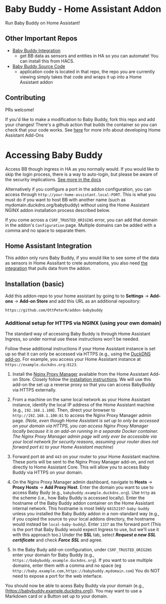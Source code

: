 # Baby Buddy - Home Assistant Addon

Run Baby Buddy on Home Assistant!

## Other Important Repos

- [Baby Buddy Integration](https://github.com/jcgoette/baby_buddy_homeassistant)
  - get BB data as sensors and entities in HA so you can automate! You can install this from HACS.
- [Baby Buddy Source Code](https://github.com/babybuddy/babybuddy)
  - application code is located in that repo, the repo you are currently viewing simply takes that code and wraps it up into a Home Assistant addon

## Contributing

PRs welcome!

If you'd like to make a modification to Baby Buddy, fork this repo and add your changes! There's a github action that builds the container so you can check that your code works. See [here](https://developers.home-assistant.io/docs/add-ons/) for more info about developing Home Assistant Add-Ons

# Accessing Baby Buddy

Access BB though ingress in HA as you normally would. If you would like to skip the login process, there is a way to auto-login, but please be aware of the security implications. [See more in the docs](https://github.com/OttPeterR/addon-babybuddy/blob/main/babybuddy/DOCS.md)

Alternatively if you configure a port in the addon configuration, you can access through `http://your-home-assistant.local:PORT`. This is what you must do if you want to host BB with another name (such as mydomain.duckdns.org/babybuddy) without using the Home Assistant NGINX addon installation process described below.

If you come across a `CSRF_TRUSTED_ORIGINS` error, you can add that domain in the addon's `Configuration` page. Multiple domains can be added with a comma and no space to separate them.

## Home Assistant Integration

This addon only runs Baby Buddy, if you would like to see some of the data as sensors in Home Asssitant to crete automations, you also need [the integration](https://github.com/jcgoette/baby_buddy_homeassistant) that pulls data from the addon.

## Installation (basic)

Add this addon-repo to your home assistant by going to to **Settings** -> **Add-ons** -> **Add-on Store** and add this URL as an additional repository:

```txt
https://github.com/OttPeterR/addon-babybuddy
```

### Additional setup for HTTPS via NGINX (using your own domain)

The standard way of accessing Baby Buddy is through Home Assistant Ingress, so under normal use these instructions won't be needed.

Follow these additional instructions if your Home Assistant instance is set up so that it can only be accessed via HTTPS (e.g., using the [DuckDNS add-on](https://github.com/home-assistant/addons/tree/master/duckdns). For example, you access your Home Assistant instance at `https://example.duckdns.org:8123`.

1. Install the [Nginx Proxy Manager](https://github.com/hassio-addons/addon-nginx-proxy-manager) available from the Home Assistant Add-on Store. Closely follow the [installation instructions](https://github.com/hassio-addons/addon-nginx-proxy-manager/blob/main/proxy-manager/DOCS.md). We will use this add-on the set up a reverse proxy so that you can access BabyBuddy via HTTPS externally.

2. From a machine on the same local network as your Home Assistant instance, identify the local IP address of the Home Assistant machine (e.g., `192.168.1.100`). Then, direct your browser to `http://192.168.1.100:81` to access the Nginx Proxy Manager admin page. *(Note, even though Home Assistant is set up to only be accessed on your domain via HTTPS, you can access Nginx Proxy Manager locally because it is an add-on running in a separate Docker container. The Nginx Proxy Manager admin page will only ever be accessible via your local network for security reasons, assuming your router does not forward port `81` to your Home Assistant machine)*

3. Forward port `80` and `443` on your router to your Home Assistant machine. These ports will be sent to the Nginx Proxy Manager add-on, and not directly to Home Assistant Core. This will allow you to access Baby Buddy via HTTPS on your domain.

4. On the Nginx Proxy Manager admin dashboard, navigate to **Hosts** -> **Proxy Hosts** -> **Add Proxy Host**. Enter the domain you want to use to access Baby Budy (e.g., `babybuddy.example.duckdns.org`). Use `http` as the scheme (i.e., how Baby Buddy is accessed locally). Enter the hostname of the Baby Buddy addon container on the Home Assistant internal network. This hostname is most liekly `68152197-baby-buddy` unless you installed the Baby Buddy addon in a non-standard way (e.g., if you copied the source to your local addons directory, the hostname would instead be `local-baby-buddy`). Enter `1337` as the forward port (This is the port that Baby Buddy would expect Ingress to use, but we'll use it with this approach too.) Under the **SSL** tab, select **_Request a new SSL certificate_** and check **_Force SSL_** and agree.

5. In the Baby Budy add-on configuration, under `CSRF_TRUSTED_ORIGINS` enter your domain for Baby Buddy (e.g., `https://babybuddy.example.duckdns.org`). If you want to use multiple domains, enter them with a comma and no space (eg `http://baby.example.com,https://babybuddy.mydomain.com`) You do NOT need to expose a port for the web interface.

You should now be able to acess Baby Buddy via your domain (e.g., [https://babybuddy.example.duckdns.org]). You may want to use a Markdown card or a Button set up to your domain.

